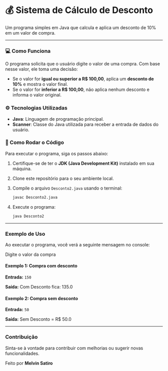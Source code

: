 
# 💰 Sistema de Cálculo de Desconto

Um programa simples em Java que calcula e aplica um desconto de 10% em um valor de compra.

---

### 💻 Como Funciona

O programa solicita que o usuário digite o valor de uma compra. Com base nesse valor, ele toma uma decisão:

* Se o valor for **igual ou superior a R$ 100,00**, aplica um **desconto de 10%** e mostra o valor final.
* Se o valor for **inferior a R$ 100,00**, não aplica nenhum desconto e informa o valor original.

### ⚙️ Tecnologias Utilizadas

* **Java**: Linguagem de programação principal.
* **Scanner**: Classe do Java utilizada para receber a entrada de dados do usuário.

### 🚀 Como Rodar o Código

Para executar o programa, siga os passos abaixo:

1.  Certifique-se de ter o **JDK (Java Development Kit)** instalado em sua máquina.
2.  Clone este repositório para o seu ambiente local.
3.  Compile o arquivo `Desconto2.java` usando o terminal:

    ```bash
    javac Desconto2.java
    ```

4.  Execute o programa:

    ```bash
    java Desconto2
    ```

---

### Exemplo de Uso

Ao executar o programa, você verá a seguinte mensagem no console:

Digite o valor da compra


#### Exemplo 1: Compra com desconto

**Entrada:** `150`

**Saída:**
Com Desconto fica: 135.0


#### Exemplo 2: Compra sem desconto

**Entrada:** `50`

**Saída:**
Sem Desconto = R$ 50.0


---

### Contribuição

Sinta-se à vontade para contribuir com melhorias ou sugerir novas funcionalidades.

Feito por **Melvin Satiro**


